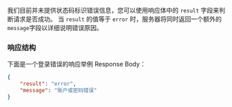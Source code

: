 我们目前并未提供状态码标识错误信息，您可以使用响应体中的 `result` 字段来判断请求是否成功。
当 `result` 的值等于 `error` 时，服务器将同时返回一个额外的 `message`字段以详细说明错误原因。

### 响应结构
下面是一个登录错误的响应举例 Response Body：
```json
{
    "result": "error",
    "message": "账户或密码错误"
}
```